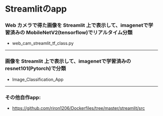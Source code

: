 # Streamlitのapp

### Web カメラで得た画像を Streamlit 上で表示して、imagenetで学習済みの MobileNetV2(tensorflow)でリアルタイム分類
- web_cam_streamlit_tf_class.py



---------------------------------------------------------



### 画像を Streamlit 上で表示して、imagenetで学習済みのresnet101(Pytorch)で分類

- Image_Classification_App



---------------------------------------------------------



### その他自作app: 
- https://github.com/riron1206/Dockerfiles/tree/master/streamlit/src